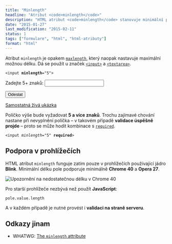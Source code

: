 ```yaml
---
title: "Minlength"
headline: "Atribut <code>minlength</code>"
description: "HTML atribut <code>minlength</code> stanovuje minimální počet znaků, který musí být v políčku."
date: "2015-01-27"
last_modification: "2015-02-11"
status: 1
tags: ["formulare", "html", "html-atributy"]
format: "html"
---
```


<p>Atribut <code>minlength</code> je opakem <a href="/maxlength"><code>maxlength</code></a>, který naopak nastavuje maximální možnou délku. Dá se použít u značek <a href="/input"><code>&lt;input></code></a> a <a href="/textarea"><code>&lt;textarea></code></a>.</p>

<pre><code>&lt;input <b>minlength</b>="5"></code></pre>

<div class="live">
<form onsubmit="alert('Jakože úspěšně odesláno'); return false">
    <p>
        <label>Zadejte 5+ znaků: <input type="text" minlength="5"></label>
    </p>
    <p>
        <button>Odeslat</button>
    </p>
</form>  
</div>

<p><a href="https://kod.djpw.cz/fhkb">Samostatná živá ukázka</a></p>

<p>Políčko výše bude vyžadovat <b>5 a více znaků</b>. Trochu zajímavé chování nastane při nevyplnění políčka – v takovém případě <b>validace úspěšně projde</b> – proto se může hodit kombinace s <a href="/required"><code>required</code></a>.</p>

<pre><code>&lt;input <i>minlength</i>="5" <b>required</b>></code></pre>




<h2 id="podpora">Podpora v prohlížečích</h2>

<p>HTML atribut <code>minlength</code> funguje zatím pouze v prohlížečích používající jádro <b>Blink</b>. Minimální délku pole podporuje minimálně <b>Chrome 40</b> a <b>Opera 27</b>.</p>

<p><img src="/files/minlength/chrome.png" alt="Upozornění na nedostatečnou délku v Chrome 40" class="border"></p>










<p>Pro starší prohlížeče nezbývá než použít <b>JavaScript</b>:</p>

<pre><code>pole.value.length</code></pre>


<p>A v každém případě je nutné provést i <b>validaci na straně serveru</b>.</p>



<h2 id="odkazy">Odkazy jinam</h2>

<ul>
  <li>WHATWG: <a href="https://html.spec.whatwg.org/multipage/forms.html#attr-fe-minlength">The <code>minlength</code> attribute</a></li>
</ul>